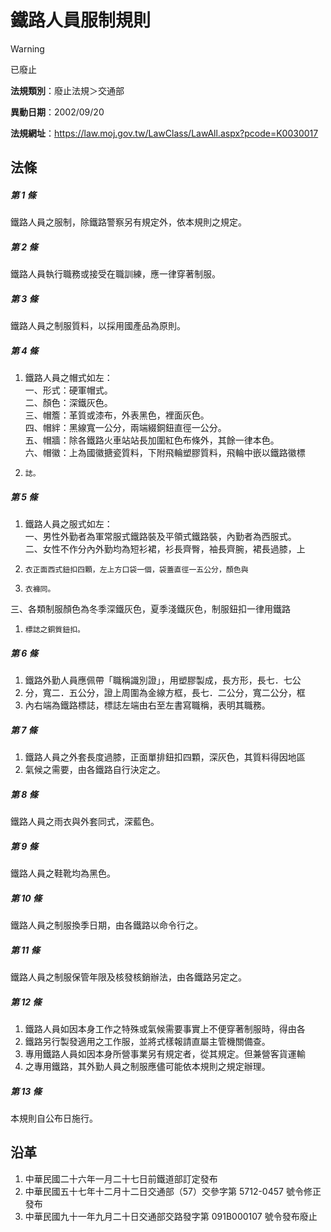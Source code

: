 # 鐵路人員服制規則


> [!WARNING]
> 已廢止


**法規類別**：廢止法規＞交通部

**異動日期**：2002/09/20  

**法規網址**：https://law.moj.gov.tw/LawClass/LawAll.aspx?pcode=K0030017



## 法條
##### 第 1 條
鐵路人員之服制，除鐵路警察另有規定外，依本規則之規定。

##### 第 2 條
鐵路人員執行職務或接受在職訓練，應一律穿著制服。

##### 第 3 條
鐵路人員之制服質料，以採用國產品為原則。

##### 第 4 條
1. 鐵路人員之帽式如左：  
一、形式：硬軍帽式。  
二、顏色：深鐵灰色。  
三、帽簷：革質或漆布，外表黑色，裡面灰色。  
四、帽絆：黑線寬一公分，兩端綴銅鈕直徑一公分。  
五、帽牆：除各鐵路火車站站長加圍紅色布條外，其餘一律本色。  
六、帽徽：上為國徽搪瓷質料，下附飛輪塑膠質料，飛輪中嵌以鐵路徽標
1.     誌。

##### 第 5 條
1. 鐵路人員之服式如左：  
一、男性外勤者為軍常服式鐵路裝及平領式鐵路裝，內勤者為西服式。  
二、女性不作分內外勤均為短衫裙，衫長齊臀，袖長齊腕，裙長過膝，上
1.     衣正面西式鈕扣四顆，左上方口袋一個，袋蓋直徑一五公分，顏色與
1.     衣褲同。  
三、各類制服顏色為冬季深鐵灰色，夏季淺鐵灰色，制服鈕扣一律用鐵路
1.     標誌之銅質鈕扣。

##### 第 6 條
1. 鐵路外勤人員應佩帶「職稱識別證」，用塑膠製成，長方形，長七．七公
1. 分，寬二．五公分，證上周圍為金線方框，長七．二公分，寬二公分，框
1. 內右端為鐵路標誌，標誌左端由右至左書寫職稱，表明其職務。

##### 第 7 條
1. 鐵路人員之外套長度過膝，正面單排鈕扣四顆，深灰色，其質料得因地區
1. 氣候之需要，由各鐵路自行決定之。

##### 第 8 條
鐵路人員之雨衣與外套同式，深藍色。

##### 第 9 條
鐵路人員之鞋靴均為黑色。

##### 第 10 條
鐵路人員之制服換季日期，由各鐵路以命令行之。

##### 第 11 條
鐵路人員之制服保管年限及核發核銷辦法，由各鐵路另定之。

##### 第 12 條
1. 鐵路人員如因本身工作之特殊或氣候需要事實上不便穿著制服時，得由各
1. 鐵路另行製發適用之工作服，並將式樣報請直屬主管機關備查。
1. 專用鐵路人員如因本身所營事業另有規定者，從其規定。但兼營客貨運輸
1. 之專用鐵路，其外勤人員之制服應儘可能依本規則之規定辦理。

##### 第 13 條
本規則自公布日施行。

## 沿革
1. 中華民國二十六年一月二十七日前鐵道部訂定發布
1. 中華民國五十七年十二月十二日交通部（57）交參字第 5712-0457  號令修正發布
1. 中華民國九十一年九月二十日交通部交路發字第 091B000107 號令發布廢止
